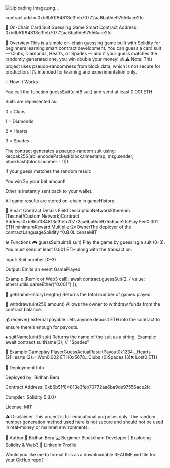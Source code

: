 
![Uploading image.png…]()


contract add = 0xb6b51f84813e3feb70772aa6ba9de97556ace2fc


🎴 On-Chain Card Suit Guessing Game
Smart Contract Address: 0xb6b51f84813e3feb70772aa6ba9de97556ace2fc

🧩 Overview
This is a simple on-chain guessing game built with Solidity for beginners learning smart contract development.
You can guess a card suit — Clubs, Diamonds, Hearts, or Spades — and if your guess matches the randomly generated one, you win double your money! 💰
⚠️ Note: This project uses pseudo-randomness from block data, which is not secure for production.
It’s intended for learning and experimentation only.

💡 How It Works


You call the function guessSuit(uint8 suit) and send at least 0.001 ETH.


Suits are represented as:


0 = Clubs


1 = Diamonds


2 = Hearts


3 = Spades






The contract generates a pseudo-random suit using:
keccak256(abi.encodePacked(block.timestamp, msg.sender, blockhash(block.number - 1)))



If your guess matches the random result:


You win 2× your bet amount!


Ether is instantly sent back to your wallet.




All game results are stored on-chain in gameHistory.



🧱 Smart Contract Details
FieldDescriptionNetworkEthereum (Testnet/Custom Network)Contract Address0xb6b51f84813e3feb70772aa6ba9de97556ace2fcPlay Fee0.001 ETH minimumReward Multiplier2×OwnerThe deployer of the contractLanguageSolidity ^0.8.0LicenseMIT

⚙️ Functions
🎮 guessSuit(uint8 suit)
Play the game by guessing a suit (0–3).
You must send at least 0.001 ETH along with the transaction.


Input: Suit number (0–3)


Output: Emits an event GamePlayed


Example (Remix or Web3 call):
await contract.guessSuit(2, { value: ethers.utils.parseEther("0.001") });


🧾 getGameHistoryLength()
Returns the total number of games played.

💸 withdraw(uint256 amount)
Allows the owner to withdraw funds from the contract balance.

💰 receive() external payable
Lets anyone deposit ETH into the contract to ensure there’s enough for payouts.

♠️ suitName(uint8 suit)
Returns the name of the suit as a string.
Example:
await contract.suitName(3); // "Spades"


🧠 Example Gameplay
PlayerGuessActualResultPayout0x1234…Hearts (2)Hearts (2)✅ Won0.002 ETH0x5678…Clubs (0)Spades (3)❌ Lost0 ETH

🚀 Deployment Info


Deployed by: Bidhan Bera


Contract Address: 0xb6b51f84813e3feb70772aa6ba9de97556ace2fc


Compiler: Solidity 0.8.0+


License: MIT



⚠️ Disclaimer
This project is for educational purposes only.
The random number generation method used here is not secure and should not be used in real-money or mainnet environments.

💬 Author
👤 Bidhan Bera
💻 Beginner Blockchain Developer | Exploring Solidity & Web3
🔗 LinkedIn Profile

Would you like me to format this as a downloadable README.md file for your GitHub repo?
